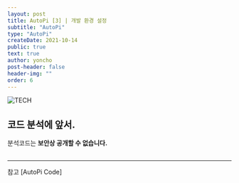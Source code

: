 ```yaml
---
layout: post
title: AutoPi [3] | 개발 환경 설정
subtitle: "AutoPi"
type: "AutoPi"
createDate: 2021-10-14
public: true
text: true
author: yoncho
post-header: false
header-img: ""
order: 6
---
```


![TECH](https://user-images.githubusercontent.com/44021629/136679844-86de74a6-106c-4914-85d5-551815655837.PNG)  

## 코드 분석에 앞서.
분석코드는 **보안상 공개할 수 없습니다.**    

## 




<hr>
참고   
[AutoPi Code]  
  





